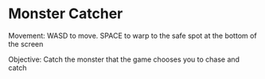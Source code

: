 # Monster Catcher
 Movement:
 WASD to move.
 SPACE to warp to the safe spot at the bottom of the screen
 
 Objective:
 Catch the monster that the game chooses you to chase and catch
